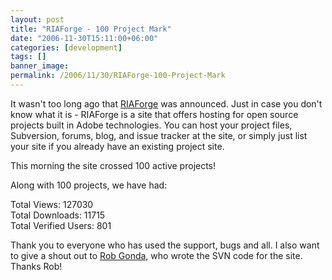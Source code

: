 ```yaml
---
layout: post
title: "RIAForge - 100 Project Mark"
date: "2006-11-30T15:11:00+06:00"
categories: [development]
tags: []
banner_image: 
permalink: /2006/11/30/RIAForge-100-Project-Mark
---
```


It wasn't too long ago that <a href="http://www.riaforge.org">RIAForge</a> was announced. Just in case you don't know what it is - RIAForge is a site that offers hosting for open source projects built in Adobe technologies. You can host your project files, Subversion, forums, blog, and issue tracker at the site, or simply just list your site if you already have an existing project site.

This morning the site crossed 100 active projects!

Along with 100 projects, we have had:

Total Views: 127030<br />
Total Downloads: 11715<br />
Total Verified Users: 801<br />

Thank you to everyone who has used the support, bugs and all. I also want to give a shout out to <a href="http://www.robgonda.com/blog/">Rob Gonda</a>, who wrote the SVN code for the site. Thanks Rob!